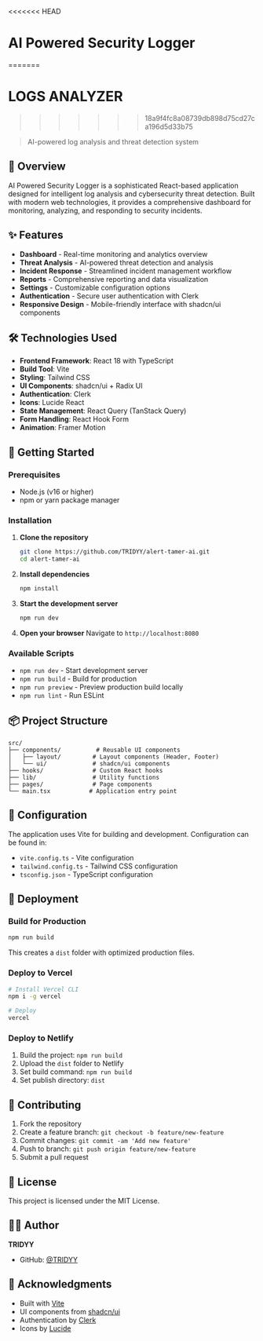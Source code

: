 <<<<<<< HEAD
# AI Powered Security Logger
=======
# LOGS ANALYZER
>>>>>>> 18a9f4fc8a08739db898d75cd27ca196d5d33b75

> AI-powered log analysis and threat detection system

## 🚀 Overview

AI Powered Security Logger is a sophisticated React-based application designed for intelligent log analysis and cybersecurity threat detection. Built with modern web technologies, it provides a comprehensive dashboard for monitoring, analyzing, and responding to security incidents.

## ✨ Features

- **Dashboard** - Real-time monitoring and analytics overview
- **Threat Analysis** - AI-powered threat detection and analysis
- **Incident Response** - Streamlined incident management workflow
- **Reports** - Comprehensive reporting and data visualization
- **Settings** - Customizable configuration options
- **Authentication** - Secure user authentication with Clerk
- **Responsive Design** - Mobile-friendly interface with shadcn/ui components

## 🛠️ Technologies Used

- **Frontend Framework**: React 18 with TypeScript
- **Build Tool**: Vite
- **Styling**: Tailwind CSS
- **UI Components**: shadcn/ui + Radix UI
- **Authentication**: Clerk
- **Icons**: Lucide React
- **State Management**: React Query (TanStack Query)
- **Form Handling**: React Hook Form
- **Animation**: Framer Motion

## 🚀 Getting Started

### Prerequisites

- Node.js (v16 or higher)
- npm or yarn package manager

### Installation

1. **Clone the repository**
   ```bash
   git clone https://github.com/TRIDYY/alert-tamer-ai.git
   cd alert-tamer-ai
   ```

2. **Install dependencies**
   ```bash
   npm install
   ```

3. **Start the development server**
   ```bash
   npm run dev
   ```

4. **Open your browser**
   Navigate to `http://localhost:8080`

### Available Scripts

- `npm run dev` - Start development server
- `npm run build` - Build for production
- `npm run preview` - Preview production build locally
- `npm run lint` - Run ESLint

## 📦 Project Structure

```
src/
├── components/          # Reusable UI components
│   ├── layout/         # Layout components (Header, Footer)
│   └── ui/             # shadcn/ui components
├── hooks/              # Custom React hooks
├── lib/                # Utility functions
├── pages/              # Page components
└── main.tsx           # Application entry point
```

## 🔧 Configuration

The application uses Vite for building and development. Configuration can be found in:

- `vite.config.ts` - Vite configuration
- `tailwind.config.ts` - Tailwind CSS configuration
- `tsconfig.json` - TypeScript configuration

## 🚀 Deployment

### Build for Production

```bash
npm run build
```

This creates a `dist` folder with optimized production files.

### Deploy to Vercel

```bash
# Install Vercel CLI
npm i -g vercel

# Deploy
vercel
```

### Deploy to Netlify

1. Build the project: `npm run build`
2. Upload the `dist` folder to Netlify
3. Set build command: `npm run build`
4. Set publish directory: `dist`

## 🤝 Contributing

1. Fork the repository
2. Create a feature branch: `git checkout -b feature/new-feature`
3. Commit changes: `git commit -am 'Add new feature'`
4. Push to branch: `git push origin feature/new-feature`
5. Submit a pull request

## 📄 License

This project is licensed under the MIT License.

## 👨‍💻 Author

**TRIDYY**
- GitHub: [@TRIDYY](https://github.com/TRIDYY)

## 🙏 Acknowledgments

- Built with [Vite](https://vitejs.dev/)
- UI components from [shadcn/ui](https://ui.shadcn.com/)
- Authentication by [Clerk](https://clerk.com/)
- Icons by [Lucide](https://lucide.dev/)
